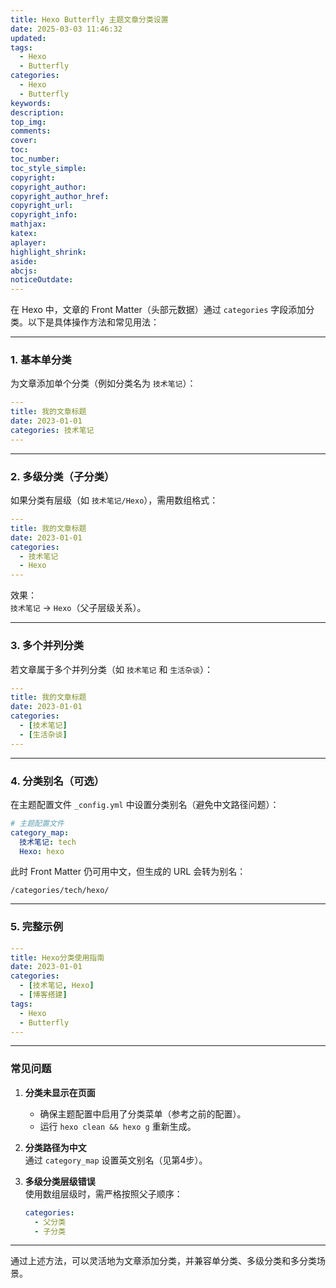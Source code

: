 ```yaml
---
title: Hexo Butterfly 主题文章分类设置
date: 2025-03-03 11:46:32
updated:
tags:
  - Hexo
  - Butterfly
categories:
  - Hexo
  - Butterfly
keywords:
description:
top_img:
comments:
cover:
toc:
toc_number:
toc_style_simple:
copyright:
copyright_author:
copyright_author_href:
copyright_url:
copyright_info:
mathjax:
katex:
aplayer:
highlight_shrink:
aside:
abcjs:
noticeOutdate:
---
```


在 Hexo 中，文章的 Front Matter（头部元数据）通过 `categories` 字段添加分类。以下是具体操作方法和常见用法：

---

### 1. **基本单分类**
为文章添加单个分类（例如分类名为 `技术笔记`）：
```yaml
---
title: 我的文章标题
date: 2023-01-01
categories: 技术笔记
---
```

---

### 2. **多级分类（子分类）**
如果分类有层级（如 `技术笔记/Hexo`），需用数组格式：
```yaml
---
title: 我的文章标题
date: 2023-01-01
categories:
  - 技术笔记
  - Hexo
---
```
效果：  
`技术笔记` → `Hexo`（父子层级关系）。

---

### 3. **多个并列分类**
若文章属于多个并列分类（如 `技术笔记` 和 `生活杂谈`）：
```yaml
---
title: 我的文章标题
date: 2023-01-01
categories:
  - [技术笔记]
  - [生活杂谈]
---
```

---

### 4. **分类别名（可选）**
在主题配置文件 `_config.yml` 中设置分类别名（避免中文路径问题）：
```yaml
# 主题配置文件
category_map:
  技术笔记: tech
  Hexo: hexo
```
此时 Front Matter 仍可用中文，但生成的 URL 会转为别名：
```
/categories/tech/hexo/
```

---

### 5. **完整示例**
```yaml
---
title: Hexo分类使用指南
date: 2023-01-01
categories:
  - [技术笔记, Hexo]
  - [博客搭建]
tags:
  - Hexo
  - Butterfly
---
```

---

### 常见问题
1. **分类未显示在页面**  
   - 确保主题配置中启用了分类菜单（参考之前的配置）。
   - 运行 `hexo clean && hexo g` 重新生成。

2. **分类路径为中文**  
   通过 `category_map` 设置英文别名（见第4步）。

3. **多级分类层级错误**  
   使用数组层级时，需严格按照父子顺序：
   ```yaml
   categories:
     - 父分类
     - 子分类
   ```

---

通过上述方法，可以灵活地为文章添加分类，并兼容单分类、多级分类和多分类场景。